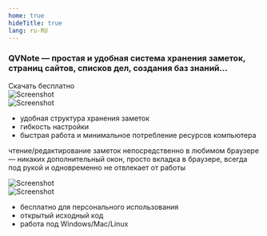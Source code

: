 ```yaml
---
home: true
hideTitle: true
lang: ru-RU
---
```


<div class="row mb-4 mb-md-5">
<div class="col-12 col-md-6 align-self-center order-2 order-md-1">
<h3><span class="text-success d-inline-block">QVNote</span> <span class="ml-1 mr-1">—</span> простая и удобная система хранения заметок, страниц сайтов, списков дел, создания баз знаний...</h3>
<div class="text-center">
<router-link to="/ru/download" class="btn btn-primary btn-sm mt-3">Скачать бесплатно <i class="fas fa-download ml-1"></i></router-link>
</div>
</div>
<div class="col-12 col-md-6 order-1 order-md-2">
<img src="/images/s1.jpg" class="shadow-lg mb-4" alt="Screenshot">
</div>
</div>

<div class="row mb-2 mb-md-5">
<div class="col-12 col-md-6">
<img src="/images/s2.jpg" class="shadow-lg mb-4" alt="Screenshot">
</div>
<div class="col-12 col-md-6 align-self-center">

* удобная структура хранения заметок
* гибкость настройки
* быстрая работа и минимальное потребление ресурсов компьютера

</div>
</div>

<div class="row mb-2 mb-md-5">
<div class="col-12 col-md-6 align-self-center order-2 order-md-1">

чтение/редактирование заметок непосредственно в любимом браузере <span class="ml-1 mr-1">—</span> никаких дополнительный окон, просто вкладка в браузере, всегда под рукой и одновременно не отвлекает  от работы

</div>
<div class="col-12 col-md-6 order-1 order-md-2">
<img src="/images/s3.jpg" class="shadow-lg mb-4" alt="Screenshot">
</div>
</div>

<div class="row">
<div class="col-12 col-md-6">
<img src="/images/s4.jpg" class="shadow-lg mb-4" alt="Screenshot">
</div>
<div class="col-12 col-md-6 align-self-center">

* бесплатно для персонального использования
* открытый исходный код
* работа под Windows/Mac/Linux

</div>
</div>

<div class="mt-2  mb-md-3"></div>







